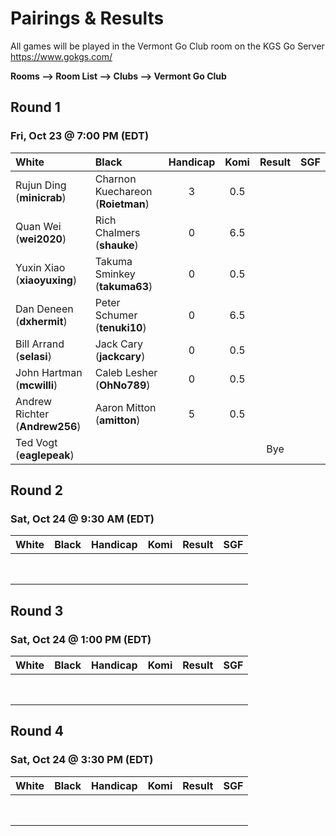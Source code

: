# Pairings & Results

All games will be played in the Vermont Go Club room on the KGS Go Server https://www.gokgs.com/

__Rooms –> Room List –> Clubs –> Vermont Go Club__



## Round 1
### Fri, Oct 23 @	7:00 PM (EDT)

| White                      | Black                         | Handicap | Komi | Result | SGF |
|:-----                      |:-----                         |:--------:|:----:|:------:|:---:|
| Rujun Ding (**minicrab**)      | Charnon Kuechareon (**Roietman**) | 3        | 0.5  |        |     |
| Quan Wei (**wei2020**)         | Rich Chalmers (**shauke**)        | 0        | 6.5  |        |     |
| Yuxin Xiao (**xiaoyuxing**)    | Takuma Sminkey (**takuma63**)     | 0        | 0.5  |        |     |
| Dan Deneen	(**dxhermit**)     | Peter Schumer (**tenuki10**)      | 0        | 6.5  |        |     |
| Bill Arrand (**selasi**)       | Jack Cary (**jackcary**)          | 0        | 0.5  |        |     |
| John Hartman (**mcwilli**)     | Caleb Lesher (**OhNo789**)        | 0        | 0.5  |        |     |
| Andrew Richter (**Andrew256**) | Aaron Mitton (**amitton**)        | 5        | 0.5  |        |     |
| Ted Vogt (**eaglepeak**)       |                                   |          |      | Bye    |     |


## Round 2
### Sat, Oct 24	@ 9:30 AM (EDT)

| White | Black | Handicap | Komi | Result | SGF |
|:-----:|:-----:|:--------:|:----:|:------:|:---:|
|       |       |          |      |        |     |
|       |       |          |      |        |     |
|       |       |          |      |        |     |
|       |       |          |      |        |     |
|       |       |          |      |        |     |
|       |       |          |      |        |     |
|       |       |          |      |        |     |
|       |       |          |      |        |     |


## Round 3
### Sat, Oct 24	@ 1:00 PM (EDT)

| White | Black | Handicap | Komi | Result | SGF |
|:-----:|:-----:|:--------:|:----:|:------:|:---:|
|       |       |          |      |        |     |
|       |       |          |      |        |     |
|       |       |          |      |        |     |
|       |       |          |      |        |     |
|       |       |          |      |        |     |
|       |       |          |      |        |     |
|       |       |          |      |        |     |
|       |       |          |      |        |     |


## Round 4
### Sat, Oct 24	@ 3:30 PM (EDT)

| White | Black | Handicap | Komi | Result | SGF |
|:-----:|:-----:|:--------:|:----:|:------:|:---:|
|       |       |          |      |        |     |
|       |       |          |      |        |     |
|       |       |          |      |        |     |
|       |       |          |      |        |     |
|       |       |          |      |        |     |
|       |       |          |      |        |     |
|       |       |          |      |        |     |
|       |       |          |      |        |     |
